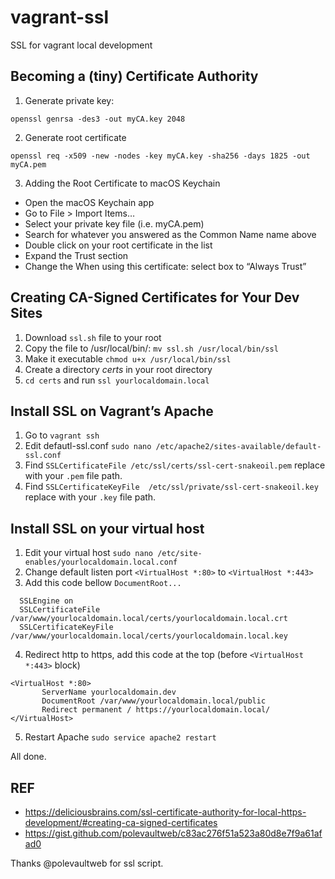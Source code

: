 # vagrant-ssl
SSL for vagrant local development
## Becoming a (tiny) Certificate Authority
1. Generate private key:
```
openssl genrsa -des3 -out myCA.key 2048
```
2. Generate root certificate
```
openssl req -x509 -new -nodes -key myCA.key -sha256 -days 1825 -out myCA.pem
```
3. Adding the Root Certificate to macOS Keychain

  * Open the macOS Keychain app
  * Go to File > Import Items…
  * Select your private key file (i.e. myCA.pem)
  * Search for whatever you answered as the Common Name name above
  * Double click on your root certificate in the list
  * Expand the Trust section
  * Change the When using this certificate: select box to “Always Trust”

## Creating CA-Signed Certificates for Your Dev Sites
1. Download `ssl.sh` file to your root
2. Copy the file to /usr/local/bin/: `mv ssl.sh /usr/local/bin/ssl`
3. Make it executable `chmod u+x /usr/local/bin/ssl`
4. Create a directory *certs* in your root directory
5. `cd certs` and run `ssl yourlocaldomain.local`

## Install SSL on Vagrant’s Apache
1. Go to `vagrant ssh`
2. Edit defautl-ssl.conf `sudo nano /etc/apache2/sites-available/default-ssl.conf`
3. Find `SSLCertificateFile /etc/ssl/certs/ssl-cert-snakeoil.pem` replace with your `.pem` file path.
4. Find `SSLCertificateKeyFile  /etc/ssl/private/ssl-cert-snakeoil.key` replace with your `.key` file path.

## Install SSL on your virtual host
1. Edit your virtual host `sudo nano /etc/site-enables/yourlocaldomain.local.conf`
2. Change default listen port `<VirtualHost *:80>` to `<VirtualHost *:443>`
3. Add this code bellow `DocumentRoot...`
```
  SSLEngine on
  SSLCertificateFile /var/www/yourlocaldomain.local/certs/yourlocaldomain.local.crt
  SSLCertificateKeyFile /var/www/yourlocaldomain.local/certs/yourlocaldomain.local.key
  ```
 4. Redirect http to https, add this code at the top (before `<VirtualHost *:443>` block)
 ```
 <VirtualHost *:80>
        ServerName yourlocaldomain.dev
        DocumentRoot /var/www/yourlocaldomain.local/public
        Redirect permanent / https://yourlocaldomain.local/
</VirtualHost>
 ```
 5. Restart Apache `sudo service apache2 restart`
 
 All done.
 
 ## REF
 * https://deliciousbrains.com/ssl-certificate-authority-for-local-https-development/#creating-ca-signed-certificates
 * https://gist.github.com/polevaultweb/c83ac276f51a523a80d8e7f9a61afad0
 
 Thanks @polevaultweb for ssl script.
